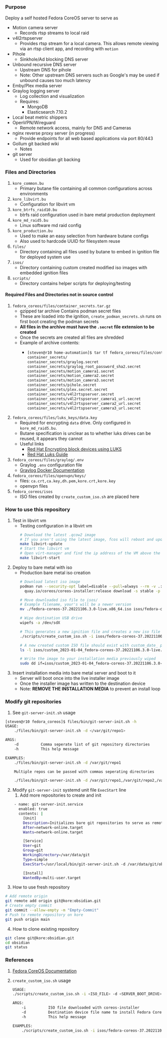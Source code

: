 #

### Purpose

Deploy a self hosted Fedora CoreOS server to serve as
  * Motion camera server
    * Records rtsp streams to local raid
  * v4l2rtspserver
    * Provides rtsp stream for a local camera. This allows remote viewing via an rtsp client app, and recording with `motion`
  * Pihole
    * Sinkhole/Ad blocking DNS server
  * Unbound recursive DNS server
    * Upstream DNS for pihole
    * Note: Other upstream DNS servers such as Google's may be used if unbound causes too much latency
  * Emby/Plex media server
  * Graylog logging server
    * Log collection and visualization
    * Requires:
      * MongoDB
      * Elasticsearch 7.10.2
  * Local beat metric shippers
  * OpenVPN/Wireguard
    * Remote network access, mainly for DNS and Cameras
  * nginx reverse proxy server (in progress)
    * Provide endpoints for all web based applications via port 80/443
  * Gollum git backed wiki
    * Notes
  * git server
    * Used for obsidian git backing

### Files and Directories

1. `kore_common.bu`
    * Primary butane file containing all common configurations across environments
1. `kore_libvirt.bu`
    * Configuration for libvirt vm
1. `kore_btrfs_raid10.bu`
    * btrfs raid configuration used in bare metal production deployment
1. `kore_md_raid5.bu`
    * Linux software md raid config
1. `kore_production.bu`
    * Used to make an easy selection from hardware butane configs
    * Also used to hardcode UUID for filesystem reuse
1. `files/`
    * Directory containing all files used by butane to embed in ignition file for deployed system use
1. `isos/`
    * Directory containing custom created modified iso images with embedded ignition files
1. `scripts/`
    * Directory contains helper scripts for deploying/testing

#### Required Files and Directories not in source control
1. `fedora_coreos/files/container_secrets.tar.gz`
    * gzipped tar archive Contains podman secret files
    * These are loaded into the ignition, `create_podman_secrets.sh` runs on first boot creating the podman secrets
    * **All files in the archive must have the `.secret` file extension to be created**
    * Once the secrets are created all files are shredded
    * Example of archive contents:
      * ```bash
        [steven@r10 home-automation]$ tar tf fedora_coreos/files/container_secrets.tar.gz
        container_secrets/
        container_secrets/graylog.secret
        container_secrets/graylog_root_password_sha2.secret
        container_secrets/motion_camera1.secret
        container_secrets/motion_camera2.secret
        container_secrets/motion_camera3.secret
        container_secrets/pihole.secret
        container_secrets/plex.secret.secret
        container_secrets/v4l2rtspserver.secret
        container_secrets/v4l2rtspserver_camera1_url.secret
        container_secrets/v4l2rtspserver_camera2_url.secret
        container_secrets/v4l2rtspserver_camera3_url.secret
        ```
2. `fedora_coreos/files/luks_keys/data.key`
    * Required for encrypting `data` drive. Only configured in `kore_md_raid5.bu`.
    * Butane specification is unclear as to whether luks drives can be reused, it appears they cannot
    * Useful links
      *  [Red Hat Encrypting block devices using LUKS](https://access.redhat.com/documentation/en-us/red_hat_enterprise_linux/8/html/security_hardening/encrypting-block-devices-using-luks_security-hardening)
      * [Red Hat Luks Guide](https://www.redhat.com/sysadmin/disk-encryption-luks)
3. `fedora_coreos/files/graylog/.env`
   * Graylog `.env` configuration file
   * [Graylog Docker Documentation](https://go2docs.graylog.org/5-0/downloading_and_installing_graylog/docker_installation.htm)
4. `fedora_coreos/files/openvpn/keys/`
    * files: `ca.crt,ca.key,dh.pem,kore.crt,kore.key`
    * openvpn files
5. `fedora_coreos/isos`
    * ISO files created by `create_custom_iso.sh` are placed here

### How to use this repository

1. Test in libvirt vm
    * Testing configuration in a libvirt vm
      ```bash
      # Download the latest .qcow2 image
      # If you aren't using the latest image, fcos will reboot and update shortly after booting
      make libvirt-update
      # Start the libvirt vm
      # Open virt-manager and find the ip address of the VM above the log in prompt for ssh
      make libvirt-start
      ```
1. Deploy to bare metal with iso
    * Production bare metal iso creation
      ```bash
      # Download latest iso image
      podman run --security-opt label=disable --pull=always --rm -v .:/data -w /data \
        quay.io/coreos/coreos-installer:release download -s stable -p metal -f iso

      # Move downloaded iso file to isos/
      # Example filename, your's will be a newer version
      mv ./fedora-coreos-37.20221106.3.0-live.x86_64.iso isos/fedora-coreos-37.20221106.3.0-live.x86_64.iso

      # Wipe destination USB drive
      wipefs -a /dev/sdX

      # This generates a new ignition file and creates a new iso file from the default
      ./scripts/create_custom_iso.sh -i isos/fedora-coreos-37.20221106.3.0-live.x86_64.iso -d /dev/nvme0n1

      # A new created custom ISO file should exist with custom_date_ prefixed
      ls -l isos/custom_2023-01-04_fedora-coreos-37.20221106.3.0-live.x86_64.iso

      # Write the image to your installation media previously wiped
      sudo dd if=isos/custom_2023-01-04_fedora-coreos-37.20221106.3.0-live.x86_64.iso of=/dev/sdc status=progress bs=1M
      ```
1. Insert installation media into bare metal server and boot to it
    * Server will boot once into the live installer image
    * Once the installer image has written to the destination device
    * Note: **REMOVE THE INSTALLATION MEDIA** to prevent an install loop

### Modify git repositories

1. See `git-server-init.sh` usage
```bash
[steven@r10 fedora_coreos]$ files/bin/git-server-init.sh -h
USAGE:
    ./files/bin/git-server-init.sh -d </var/git/repo1>

ARGS:
    -d          Comma seperate list of git repository directories
    -h          This help message

EXAMPLES:
    ./files/bin/git-server-init.sh -d /var/git/repo1

    Multiple repos can be passed with commas seperating directories

    ./files/bin/git-server-init.sh -d /var/git/repo1,/var/git/repo2,/var/git/repo3
```
2. Modify `git-server-init` systemd unit file `ExecStart` line
   1. Add more repositories to create and init
```bash
    - name: git-server-init.service
      enabled: true
      contents: |
        [Unit]
        Description=Initializes bare git repositories to serve as remote repositories
        After=network-online.target
        Wants=network-online.target

        [Service]
        User=git
        Group=git
        WorkingDirectory=/var/data/git
        Type=simple
        ExecStart=/usr/local/bin/git-server-init.sh -d /var/data/git/obsidian.git

        [Install]
        WantedBy=multi-user.target
```
3. How to use fresh repository
```bash
# Add remote origin
git remote add origin git@kore:obsidian.git
# Create empty commit
git commit --allow-empty -m "Empty-Commit"
# Push to remote repository on kore
git push origin main
```
4. How to clone existing repository
```bash
git clone git@kore:obsidian.git
cd obsidian
git status
```

### References

1. [Fedora CoreOS Documentation](https://docs.fedoraproject.org/en-US/fedora-coreos/)

1. `create_custom_iso.sh` usage
    ```bash
    USAGE:
    ./scripts/create_custom_iso.sh -i <ISO_FILE> -d <SERVER_BOOT_DRIVE>

    ARGS:
        -i          ISO file downloaded with coreos-installer
        -d          Destination device file name to install Fedora CoreOS to when booting custom ISO image
        -h          This help message

    EXAMPLES:
        ./scripts/create_custom_iso.sh -i isos/fedora-coreos-37.20221106.3.0-live.x86_64.iso -d /dev/nvme0n1
    ```
